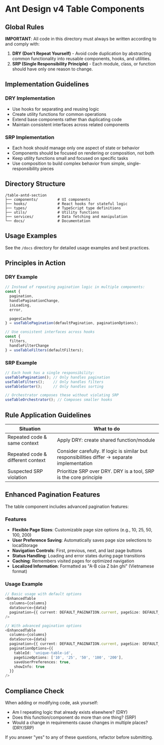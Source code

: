 # Ant Design v4 Table Components

## Global Rules

**IMPORTANT**: All code in this directory must always be written according to and comply with:

1. **DRY (Don't Repeat Yourself)** - Avoid code duplication by abstracting common functionality into reusable components, hooks, and utilities.
2. **SRP (Single Responsibility Principle)** - Each module, class, or function should have only one reason to change.

## Implementation Guidelines

### DRY Implementation
- Use hooks for separating and reusing logic
- Create utility functions for common operations
- Extend base components rather than duplicating code
- Maintain consistent interfaces across related components

### SRP Implementation
- Each hook should manage only one aspect of state or behavior
- Components should be focused on rendering or composition, not both
- Keep utility functions small and focused on specific tasks
- Use composition to build complex behavior from simple, single-responsibility pieces

## Directory Structure

```
/table-antd-section
├── components/         # UI components
├── hooks/              # React hooks for stateful logic
├── types/              # TypeScript type definitions
├── utils/              # Utility functions
├── services/           # Data fetching and manipulation
└── docs/               # Documentation
```

## Usage Examples

See the `/docs` directory for detailed usage examples and best practices.

## Principles in Action

### DRY Example
```typescript
// Instead of repeating pagination logic in multiple components:
const { 
  pagination,
  handlePaginationChange,
  isLoading,
  error,

  pagesCache
} = useTablePagination(defaultPagination, paginationOptions);

// Use consistent interfaces across hooks
const { 
  filters, 
  handleFilterChange 
} = useTableFilters(defaultFilters);
```

### SRP Example
```typescript
// Each hook has a single responsibility:
useTablePagination(); // Only handles pagination
useTableFilters();    // Only handles filters
useTableSorter();     // Only handles sorting

// Orchestrator composes these without violating SRP
useTableOrchestrator(); // Composes smaller hooks
```

## Rule Application Guidelines

| Situation | What to do |
|-----------|------------|
| Repeated code & same context | Apply DRY: create shared function/module |
| Repeated code & different context | Consider carefully. If logic is similar but responsibilities differ → separate implementation |
| Suspected SRP violation | Prioritize SRP over DRY. DRY is a tool, SRP is the core principle |

## Enhanced Pagination Features

The table component includes advanced pagination features:

### Features

- **Flexible Page Sizes**: Customizable page size options (e.g., 10, 25, 50, 100, 200)
- **User Preference Saving**: Automatically saves page size selections to localStorage
- **Navigation Controls**: First, previous, next, and last page buttons
- **Status Handling**: Loading and error states during page transitions
- **Caching**: Remembers visited pages for optimized navigation
- **Localized Information**: Formatted as "A-B của Z bản ghi" (Vietnamese format)

### Usage Example

```typescript
// Basic usage with default options
<EnhancedTable
  columns={columns}
  dataSource={data}
  pagination={{ current: DEFAULT_PAGINATION.current, pageSize: DEFAULT_PAGINATION.pageSize, total: data.length }}
/>

// With advanced pagination options
<EnhancedTable
  columns={columns}
  dataSource={data}
  pagination={{ current: DEFAULT_PAGINATION.current, pageSize: DEFAULT_PAGINATION.pageSize, total: data.length }}
  paginationOptions={{
    tableId: 'unique-table-id',
    pageSizeOptions: ['10', '25', '50', '100', '200'],
    saveUserPreferences: true,
    showInfo: true
  }}
/>
```

## Compliance Check

When adding or modifying code, ask yourself:
- Am I repeating logic that already exists elsewhere? (DRY)
- Does this function/component do more than one thing? (SRP)
- Would a change in requirements cause changes in multiple places? (DRY/SRP)

If you answer "yes" to any of these questions, refactor before submitting.
